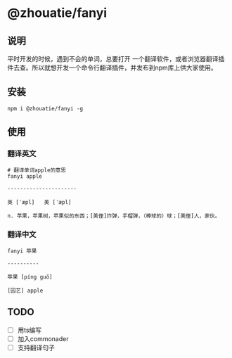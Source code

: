 # @zhouatie/fanyi

## 说明

平时开发的时候，遇到不会的单词，总要打开 一个翻译软件，或者浏览器翻译插件去查。所以就想开发一个命令行翻译插件，并发布到npm库上供大家使用。

## 安装

`npm i @zhouatie/fanyi -g`

## 使用

### 翻译英文

```shell
# 翻译单词apple的意思
fanyi apple

----------------------

英 [ˈæpl]   美 [ˈæpl]

n. 苹果，苹果树，苹果似的东西；[美俚]炸弹，手榴弹，（棒球的）球；[美俚]人，家伙。
```

### 翻译中文

```shell
fanyi 苹果

----------

苹果 [píng guǒ]

[园艺] apple
```

## TODO

- [ ] 用ts编写
- [ ] 加入commonader
- [ ] 支持翻译句子
